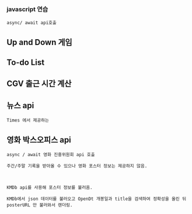 ### javascript 연습

    async/ await api호출

## Up and Down 게임

## To-do List

## CGV 출근 시간 계산

## 뉴스 api

    Times 에서 제공하는

## 영화 박스오피스 api

    async / await 영화 진흥위원회 api 호출

    주간/주말 기록을 받아올 수 있으나 영화 포스터 정보는 제공하지 않음.



    KMDb api를 사용해 포스터 정보를 불러옴.

    KMDb에서 json 데이터를 불러오고 OpenDt 개봉일과 title을 검색하여 정확성을 올린 뒤 posterURL 만 불러와서 렌더링.
